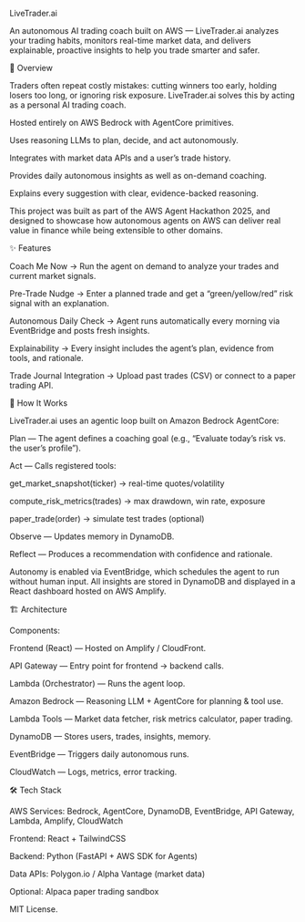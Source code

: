 LiveTrader.ai

An autonomous AI trading coach built on AWS — LiveTrader.ai analyzes your trading habits, monitors real-time market data, and delivers explainable, proactive insights to help you trade smarter and safer.

🚀 Overview

Traders often repeat costly mistakes: cutting winners too early, holding losers too long, or ignoring risk exposure. LiveTrader.ai solves this by acting as a personal AI trading coach.

Hosted entirely on AWS Bedrock with AgentCore primitives.

Uses reasoning LLMs to plan, decide, and act autonomously.

Integrates with market data APIs and a user’s trade history.

Provides daily autonomous insights as well as on-demand coaching.

Explains every suggestion with clear, evidence-backed reasoning.

This project was built as part of the AWS Agent Hackathon 2025, and designed to showcase how autonomous agents on AWS can deliver real value in finance while being extensible to other domains.

✨ Features

Coach Me Now → Run the agent on demand to analyze your trades and current market signals.

Pre-Trade Nudge → Enter a planned trade and get a “green/yellow/red” risk signal with an explanation.

Autonomous Daily Check → Agent runs automatically every morning via EventBridge and posts fresh insights.

Explainability → Every insight includes the agent’s plan, evidence from tools, and rationale.

Trade Journal Integration → Upload past trades (CSV) or connect to a paper trading API.

🧠 How It Works

LiveTrader.ai uses an agentic loop built on Amazon Bedrock AgentCore:

Plan — The agent defines a coaching goal (e.g., “Evaluate today’s risk vs. the user’s profile”).

Act — Calls registered tools:

get_market_snapshot(ticker) → real-time quotes/volatility

compute_risk_metrics(trades) → max drawdown, win rate, exposure

paper_trade(order) → simulate test trades (optional)

Observe — Updates memory in DynamoDB.

Reflect — Produces a recommendation with confidence and rationale.

Autonomy is enabled via EventBridge, which schedules the agent to run without human input. All insights are stored in DynamoDB and displayed in a React dashboard hosted on AWS Amplify.

🏗️ Architecture

Components:

Frontend (React) — Hosted on Amplify / CloudFront.

API Gateway — Entry point for frontend → backend calls.

Lambda (Orchestrator) — Runs the agent loop.

Amazon Bedrock — Reasoning LLM + AgentCore for planning & tool use.

Lambda Tools — Market data fetcher, risk metrics calculator, paper trading.

DynamoDB — Stores users, trades, insights, memory.

EventBridge — Triggers daily autonomous runs.

CloudWatch — Logs, metrics, error tracking.

🛠️ Tech Stack

AWS Services: Bedrock, AgentCore, DynamoDB, EventBridge, API Gateway, Lambda, Amplify, CloudWatch

Frontend: React + TailwindCSS

Backend: Python (FastAPI + AWS SDK for Agents)

Data APIs: Polygon.io / Alpha Vantage (market data)

Optional: Alpaca paper trading sandbox

MIT License. 
